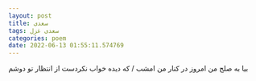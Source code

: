 ```yaml
---
layout: post
title: سعدی
tags: سعدی غزل
categories: poem
date: 2022-06-13 01:55:11.574769
---
```


بیا به صلح من امروز در کنار من امشب / که دیده خواب نکردست از انتظار تو دوشم